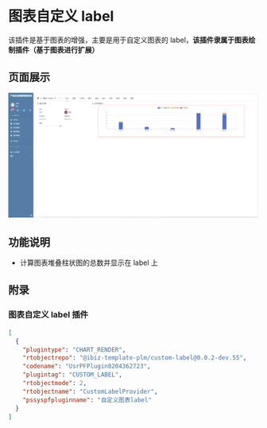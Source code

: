 # 图表自定义 label

该插件是基于图表的增强，主要是用于自定义图表的 label，**该插件隶属于图表绘制插件（基于图表进行扩展）**

## 页面展示

![image](./public/assets/images/scene.png)


## 功能说明

- 计算图表堆叠柱状图的总数并显示在 label 上

## 附录

### 图表自定义 label 插件

```json
[
  {
    "plugintype": "CHART_RENDER",
    "rtobjectrepo": "@ibiz-template-plm/custom-label@0.0.2-dev.55",
    "codename": "UsrPFPlugin0204362723",
    "plugintag": "CUSTOM_LABEL",
    "rtobjectmode": 2,
    "rtobjectname": "CustomLabelProvider",
    "pssyspfpluginname": "自定义图表label"
  }
]
```
